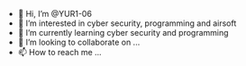 - 👋 Hi, I’m @YUR1-06
- 👀 I’m interested in cyber security, programming and airsoft
- 🌱 I’m currently learning cyber security and programming
- 💞️ I’m looking to collaborate on ...
- 📫 How to reach me ...

<!---
YUR1-06/YUR1-06 is a ✨ special ✨ repository because its `README.md` (this file) appears on your GitHub profile.
You can click the Preview link to take a look at your changes.
--->
